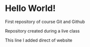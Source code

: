 # Hello World!
 First repository of course Git and Github

 Repository created during a live class

This line I added direct of website
